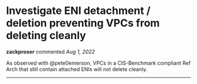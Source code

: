# Investigate ENI detachment / deletion preventing VPCs from deleting cleanly 

**zackproser** commented *Aug 1, 2022*

As observed with @pete0emerson, VPCs in a CIS-Benchmark compliant Ref Arch that still contain attached ENIs will not delete cleanly. 
<br />
***


